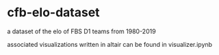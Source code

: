 # cfb-elo-dataset

a dataset of the elo of FBS D1 teams from 1980-2019

associated visualizations written in altair can be found in visualizer.ipynb